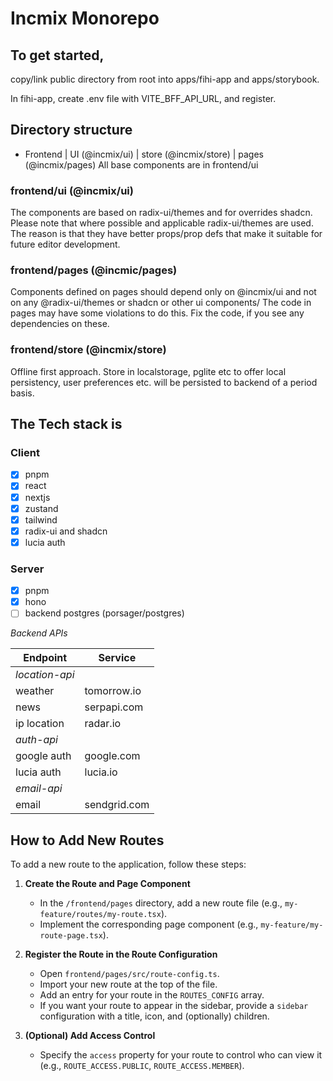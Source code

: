 # Incmix Monorepo

## To get started,
  copy/link public directory from root into apps/fihi-app and apps/storybook.

  In fihi-app, create .env file with VITE_BFF_API_URL, and register.


## Directory structure
  - Frontend
    | UI (@incmix/ui)
    | store (@incmix/store)
    | pages (@incmix/pages)
  All base components are in frontend/ui
  ### frontend/ui (@incmix/ui)
  The components are based on radix-ui/themes and for overrides shadcn.
  Please note that where possible and applicable radix-ui/themes are used. The reason is that they have better props/prop defs that make it suitable for future editor development.

 ### frontend/pages (@incmic/pages)
 Components defined on pages should depend only on @incmix/ui and not on any @radix-ui/themes or shadcn or other ui components/
 The code in pages may have some violations to do this. Fix the code, if you see any dependencies on these.

 ### frontend/store (@incmix/store)
 Offline first approach. Store in localstorage, pglite etc to offer local persistency, user preferences etc. will be persisted to backend of a period basis.




## The Tech stack is

### Client

- [x] pnpm
- [x] react
- [x] nextjs
- [x] zustand
- [x] tailwind
- [x] radix-ui and shadcn
- [x] lucia auth

### Server

- [x] pnpm
- [x] hono
- [ ] backend postgres (porsager/postgres)

*Backend APIs*

| Endpoint       | Service      |
| -------------- | ------------ |
| *location-api* |              |
| weather        | tomorrow.io  |
| news           | serpapi.com  |
| ip location    | radar.io     |
| *auth-api*     |              |
| google auth    | google.com   |
| lucia auth     | lucia.io     |
| *email-api*    |              |
| email          | sendgrid.com |



## How to Add New Routes

To add a new route to the application, follow these steps:

1. **Create the Route and Page Component**
   - In the `/frontend/pages` directory, add a new route file (e.g., `my-feature/routes/my-route.tsx`).
   - Implement the corresponding page component (e.g., `my-feature/my-route-page.tsx`).

2. **Register the Route in the Route Configuration**
   - Open `frontend/pages/src/route-config.ts`.
   - Import your new route at the top of the file.
   - Add an entry for your route in the `ROUTES_CONFIG` array.
   - If you want your route to appear in the sidebar, provide a `sidebar` configuration with a title, icon, and (optionally) children.

3. **(Optional) Add Access Control**
   - Specify the `access` property for your route to control who can view it (e.g., `ROUTE_ACCESS.PUBLIC`, `ROUTE_ACCESS.MEMBER`).



